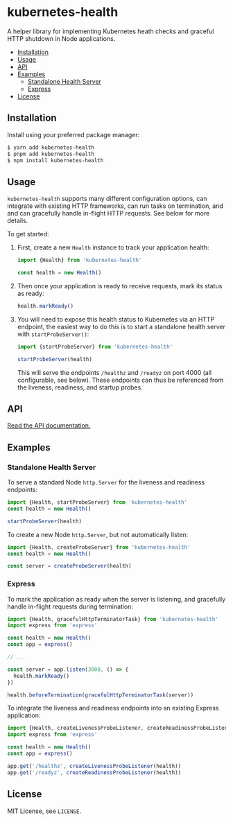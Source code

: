 # kubernetes-health

A helper library for implementing Kubernetes heath checks and graceful HTTP shutdown in Node applications.

- [Installation](#installation)
- [Usage](#usage)
- [API](#api)
- [Examples](#examples)
  - [Standalone Health Server](#standalone-health-server)
  - [Express](#express)
- [License](#license)

## Installation

Install using your preferred package manager:

```bash
$ yarn add kubernetes-health
$ pnpm add kubernetes-health
$ npm install kubernetes-health
```

## Usage

`kubernetes-health` supports many different configuration options, can integrate with existing HTTP frameworks, can run tasks on termination, and and can gracefully handle in-flight HTTP requests. See below for more details.

To get started:

1. First, create a new `Health` instance to track your application health:

   ```typescript
   import {Health} from 'kubernetes-health'

   const health = new Health()
   ```

2. Then once your application is ready to receive requests, mark its status as ready:

   ```typescript
   health.markReady()
   ```

3. You will need to expose this health status to Kubernetes via an HTTP endpoint, the easiest way to do this is to start a standalone health server with `startProbeServer()`:

   ```typescript
   import {startProbeServer} from 'kubernetes-health'

   startProbeServer(health)
   ```

   This will serve the endpoints `/healthz` and `/readyz` on port 4000 (all configurable, see below). These endpoints can thus be referenced from the liveness, readiness, and startup probes.

## API

[Read the API documentation.](./docs/modules.md)

## Examples

### Standalone Health Server

To serve a standard Node `http.Server` for the liveness and readiness endpoints:

```typescript
import {Health, startProbeServer} from 'kubernetes-health'
const health = new Health()

startProbeServer(health)
```

To create a new Node `http.Server`, but not automatically listen:

```typescript
import {Health, createProbeServer} from 'kubernetes-health'
const health = new Health()

const server = createProbeServer(health)
```

### Express

To mark the application as ready when the server is listening, and gracefully handle in-flight requests during termination:

```typescript
import {Health, gracefulHttpTerminatorTask} from 'kubernetes-health'
import express from 'express'

const health = new Health()
const app = express()

// ...

const server = app.listen(3000, () => {
  health.markReady()
})

health.beforeTermination(gracefulHttpTerminatorTask(server))
```

To integrate the liveness and readiness endpoints into an existing Express application:

```typescript
import {Health, createLivenessProbeListener, createReadinessProbeListener} from 'kubernetes-health'
import express from 'express'

const health = new Health()
const app = express()

app.get('/healthz', createLivenessProbeListener(health))
app.get('/readyz', createReadinessProbeListener(health))
```

## License

MIT License, see `LICENSE`.
